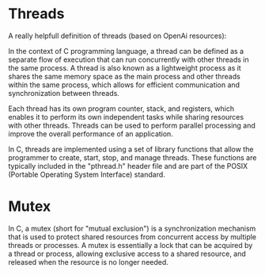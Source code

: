 # Threads

A really helpfull definition of threads (based on OpenAi resources):

In the context of C programming language, a thread can be defined as a separate flow of execution that can run concurrently with other threads in the same process. 
A thread is also known as a lightweight process as it shares the same memory space as the main process and other threads within the same process, 
which allows for efficient communication and synchronization between threads.

Each thread has its own program counter, stack, and registers, which enables it to perform its own independent tasks while sharing resources with other threads. 
Threads can be used to perform parallel processing and improve the overall performance of an application.

In C, threads are implemented using a set of library functions that allow the programmer to create, start, stop, and manage threads. These functions are typically included in the "pthread.h" header file and are part of the POSIX (Portable Operating System Interface) standard.

# Mutex

In C, a mutex (short for "mutual exclusion") is a synchronization mechanism that is used to protect shared resources from concurrent access by multiple threads or processes. A mutex is essentially a lock that can be acquired by a thread or process, allowing exclusive access to a shared resource, and released when the resource is no longer needed.
